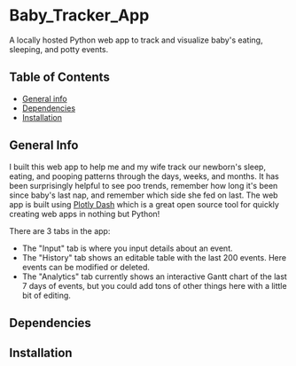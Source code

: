 # Baby_Tracker_App
A locally hosted Python web app to track and visualize baby's eating, sleeping, and potty events. 

## Table of Contents
* [General info](#general-info)
* [Dependencies](#dependencies)
* [Installation](#installation)

## General Info
I built this web app to help me and my wife track our newborn's sleep, eating, and pooping patterns through the days, weeks, and months. It has been surprisingly helpful to see poo trends, remember how long it's been since baby's last nap, and remember which side she fed on last. The web app is built using [Plotly Dash](https://plotly.com/dash/) which is a great open source tool for quickly creating web apps in nothing but Python!

There are 3 tabs in the app: 
* The "Input" tab is where you input details about an event.
* The "History" tab shows an editable table with the last 200 events. Here events can be modified or deleted. 
* The "Analytics" tab currently shows an interactive Gantt chart of the last 7 days of events, but you could add tons of other things here with a little bit of editing. 

## Dependencies

## Installation
